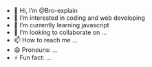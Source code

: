 - 👋 Hi, I’m @Bro-explain
- 👀 I’m interested in coding and web developing 
- 🌱 I’m currently learning javascript 
- 💞️ I’m looking to collaborate on ...
- 📫 How to reach me ...
- 😄 Pronouns: ...
- ⚡ Fun fact: ...

<!---
Bro-explain/Bro-explain is a ✨ special ✨ repository because its `README.md` (this file) appears on your GitHub profile.
You can click the Preview link to take a look at your changes.
--->

